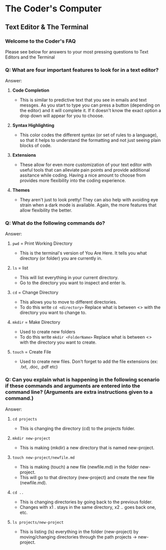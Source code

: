 # The Coder's Computer

## Text Editor & The Terminal

### Welcome to the Coder's FAQ

Please see below for answers to your most pressing questions to Text Editors and the Terminal

### Q: What are four important features to look for in a text editor?

Answer:

1) **Code Completion**

    - This is similar to predictive text that you see in emails and text messges. As you start to type you can press a button
    (depending on the editor) and it will complete it. If it doesn't know the exact option a drop down will appear for you to choose.

2) **Syntax Highlighting**

    - This color codes the different syntax (or set of rules to a language), so that it helps to understand the formatting and not just seeing plain blocks of code.

3) **Extensions**

    - These allow for even more customization of your text editor with useful tools that can alleviate pain points and provide additional assitance while coding.
    Having a nice amount to choose from provides more flexibility into the coding experience.

4) **Themes**

    - They aren't just to look pretty! They can also help with avoiding eye strain when a dark mode is available. Again, the more features that allow
    flexibility the better.

### Q: What do the following commands do?

Answer:

1) `pwd` = Print Working Directory

    - This is the terminal's version of You Are Here. It tells you what directory (or folder) you are currently in.

2) `ls` = list

    - This will list everything in your current directory.
    - Go to the directory you want to inspect and enter ls.

3) `cd` = Change Directory

    - This allows you to move to different directories.
    - To do this write `cd <directory>` Replace what is between <> with the directory you want to change to.

4) `mkdir` = Make Directory

    - Used to create new folders
    - To do this write `mkdir <FolderName>` Replace what is between <> with the directory you want to create.

5) `touch` = Create File

    - Used to create new files. Don't forget to add the file extensions (ex: .txt, .doc, .pdf etc)

### Q: Can you explain what is happening in the following scenario if these commands and arguments are entered into the command line? (Arguments are extra instructions given to a command.)

Answer:

1) `cd projects`

    - This is changing the directory (cd) to the projects folder.

2) `mkdir new-project`

    - This is making (mkdir) a new directory that is named new-project.

3) `touch new-project/newfile.md`

    - This is making (touch) a new file (newfile.md) in the folder new-project.
    - This will go to that directory (new-project) and create the new file (newfile.md).

4) `cd ..`

    - This is changing directories by going back to the previous folder.
    - Changes with x1 . stays in the same directory, x2 .. goes back one, etc.

5) `ls projects/new-project`

    - This is listing (ls) everything in the folder (new-project) by moving/changing directories through the path projects -> new-project.

